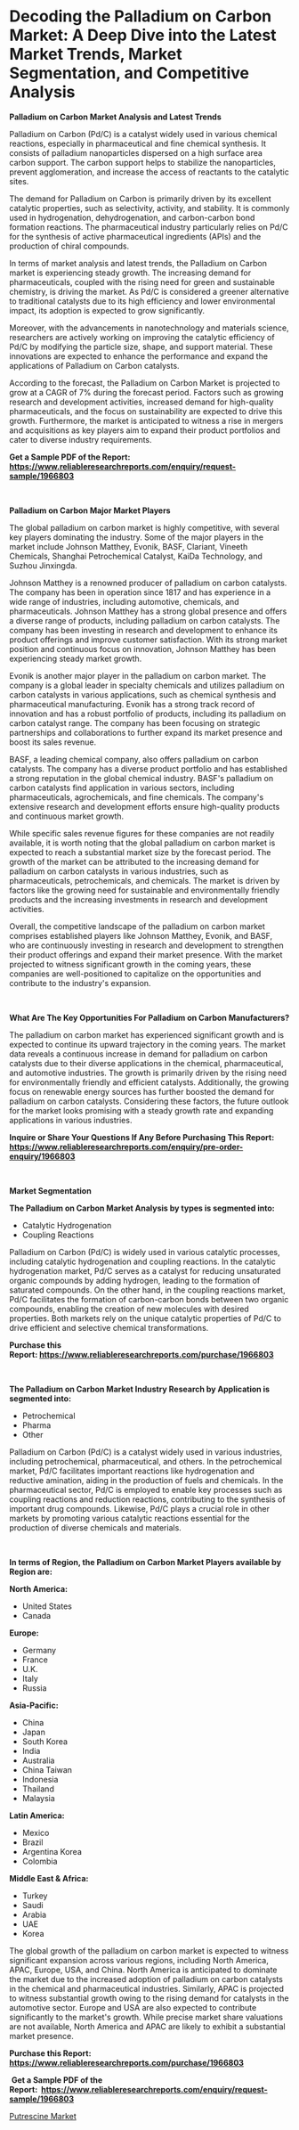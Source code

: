 <p><h1>Decoding the Palladium on Carbon Market: A Deep Dive into the Latest Market Trends, Market Segmentation, and Competitive Analysis</h1></p><p><strong>Palladium on Carbon Market Analysis and Latest Trends</strong></p>
<p><p>Palladium on Carbon (Pd/C) is a catalyst widely used in various chemical reactions, especially in pharmaceutical and fine chemical synthesis. It consists of palladium nanoparticles dispersed on a high surface area carbon support. The carbon support helps to stabilize the nanoparticles, prevent agglomeration, and increase the access of reactants to the catalytic sites.</p><p>The demand for Palladium on Carbon is primarily driven by its excellent catalytic properties, such as selectivity, activity, and stability. It is commonly used in hydrogenation, dehydrogenation, and carbon-carbon bond formation reactions. The pharmaceutical industry particularly relies on Pd/C for the synthesis of active pharmaceutical ingredients (APIs) and the production of chiral compounds.</p><p>In terms of market analysis and latest trends, the Palladium on Carbon market is experiencing steady growth. The increasing demand for pharmaceuticals, coupled with the rising need for green and sustainable chemistry, is driving the market. As Pd/C is considered a greener alternative to traditional catalysts due to its high efficiency and lower environmental impact, its adoption is expected to grow significantly.</p><p>Moreover, with the advancements in nanotechnology and materials science, researchers are actively working on improving the catalytic efficiency of Pd/C by modifying the particle size, shape, and support material. These innovations are expected to enhance the performance and expand the applications of Palladium on Carbon catalysts.</p><p>According to the forecast, the Palladium on Carbon Market is projected to grow at a CAGR of 7% during the forecast period. Factors such as growing research and development activities, increased demand for high-quality pharmaceuticals, and the focus on sustainability are expected to drive this growth. Furthermore, the market is anticipated to witness a rise in mergers and acquisitions as key players aim to expand their product portfolios and cater to diverse industry requirements.</p></p>
<p><strong>Get a Sample PDF of the Report:&nbsp; <a href="https://www.reliableresearchreports.com/enquiry/request-sample/1966803">https://www.reliableresearchreports.com/enquiry/request-sample/1966803</a></strong></p>
<p>&nbsp;</p>
<p><strong>Palladium on Carbon Major Market Players</strong></p>
<p><p>The global palladium on carbon market is highly competitive, with several key players dominating the industry. Some of the major players in the market include Johnson Matthey, Evonik, BASF, Clariant, Vineeth Chemicals, Shanghai Petrochemical Catalyst, KaiDa Technology, and Suzhou Jinxingda.</p><p>Johnson Matthey is a renowned producer of palladium on carbon catalysts. The company has been in operation since 1817 and has experience in a wide range of industries, including automotive, chemicals, and pharmaceuticals. Johnson Matthey has a strong global presence and offers a diverse range of products, including palladium on carbon catalysts. The company has been investing in research and development to enhance its product offerings and improve customer satisfaction. With its strong market position and continuous focus on innovation, Johnson Matthey has been experiencing steady market growth.</p><p>Evonik is another major player in the palladium on carbon market. The company is a global leader in specialty chemicals and utilizes palladium on carbon catalysts in various applications, such as chemical synthesis and pharmaceutical manufacturing. Evonik has a strong track record of innovation and has a robust portfolio of products, including its palladium on carbon catalyst range. The company has been focusing on strategic partnerships and collaborations to further expand its market presence and boost its sales revenue.</p><p>BASF, a leading chemical company, also offers palladium on carbon catalysts. The company has a diverse product portfolio and has established a strong reputation in the global chemical industry. BASF's palladium on carbon catalysts find application in various sectors, including pharmaceuticals, agrochemicals, and fine chemicals. The company's extensive research and development efforts ensure high-quality products and continuous market growth.</p><p>While specific sales revenue figures for these companies are not readily available, it is worth noting that the global palladium on carbon market is expected to reach a substantial market size by the forecast period. The growth of the market can be attributed to the increasing demand for palladium on carbon catalysts in various industries, such as pharmaceuticals, petrochemicals, and chemicals. The market is driven by factors like the growing need for sustainable and environmentally friendly products and the increasing investments in research and development activities.</p><p>Overall, the competitive landscape of the palladium on carbon market comprises established players like Johnson Matthey, Evonik, and BASF, who are continuously investing in research and development to strengthen their product offerings and expand their market presence. With the market projected to witness significant growth in the coming years, these companies are well-positioned to capitalize on the opportunities and contribute to the industry's expansion.</p></p>
<p>&nbsp;</p>
<p><strong>What Are The Key Opportunities For Palladium on Carbon Manufacturers?</strong></p>
<p><p>The palladium on carbon market has experienced significant growth and is expected to continue its upward trajectory in the coming years. The market data reveals a continuous increase in demand for palladium on carbon catalysts due to their diverse applications in the chemical, pharmaceutical, and automotive industries. The growth is primarily driven by the rising need for environmentally friendly and efficient catalysts. Additionally, the growing focus on renewable energy sources has further boosted the demand for palladium on carbon catalysts. Considering these factors, the future outlook for the market looks promising with a steady growth rate and expanding applications in various industries.</p></p>
<p><strong>Inquire or Share Your Questions If Any Before Purchasing This Report: <a href="https://www.reliableresearchreports.com/enquiry/pre-order-enquiry/1966803">https://www.reliableresearchreports.com/enquiry/pre-order-enquiry/1966803</a></strong></p>
<p>&nbsp;</p>
<p><strong>Market Segmentation</strong></p>
<p><strong>The Palladium on Carbon Market Analysis by types is segmented into:</strong></p>
<p><ul><li>Catalytic Hydrogenation</li><li>Coupling Reactions</li></ul></p>
<p><p>Palladium on Carbon (Pd/C) is widely used in various catalytic processes, including catalytic hydrogenation and coupling reactions. In the catalytic hydrogenation market, Pd/C serves as a catalyst for reducing unsaturated organic compounds by adding hydrogen, leading to the formation of saturated compounds. On the other hand, in the coupling reactions market, Pd/C facilitates the formation of carbon-carbon bonds between two organic compounds, enabling the creation of new molecules with desired properties. Both markets rely on the unique catalytic properties of Pd/C to drive efficient and selective chemical transformations.</p></p>
<p><strong>Purchase this Report:&nbsp;<a href="https://www.reliableresearchreports.com/purchase/1966803">https://www.reliableresearchreports.com/purchase/1966803</a></strong></p>
<p>&nbsp;</p>
<p><strong>The Palladium on Carbon Market Industry Research by Application is segmented into:</strong></p>
<p><ul><li>Petrochemical</li><li>Pharma</li><li>Other</li></ul></p>
<p><p>Palladium on Carbon (Pd/C) is a catalyst widely used in various industries, including petrochemical, pharmaceutical, and others. In the petrochemical market, Pd/C facilitates important reactions like hydrogenation and reductive amination, aiding in the production of fuels and chemicals. In the pharmaceutical sector, Pd/C is employed to enable key processes such as coupling reactions and reduction reactions, contributing to the synthesis of important drug compounds. Likewise, Pd/C plays a crucial role in other markets by promoting various catalytic reactions essential for the production of diverse chemicals and materials.</p></p>
<p>&nbsp;</p>
<p><strong>In terms of Region, the Palladium on Carbon Market Players available by Region are:</strong></p>
<p>
    <p> <strong> North America: </strong>
        <ul>
            <li>United States</li>
            <li>Canada</li>
        </ul>
        </p> 
    <p> <strong> Europe: </strong>
        <ul>
            <li>Germany</li>
            <li>France</li>
            <li>U.K.</li>
            <li>Italy</li>
            <li>Russia</li>
        </ul>
        </p> 
    <p> <strong> Asia-Pacific: </strong>
        <ul>
            <li>China</li>
            <li>Japan</li>
            <li>South Korea</li>
            <li>India</li>
            <li>Australia</li>
            <li>China Taiwan</li>
            <li>Indonesia</li>
            <li>Thailand</li>
            <li>Malaysia</li>
        </ul>
        </p> 
    <p> <strong> Latin America: </strong>
        <ul>
            <li>Mexico</li>
            <li>Brazil</li>
            <li>Argentina Korea</li>
            <li>Colombia</li>
        </ul>
        </p> 
    <p> <strong> Middle East & Africa: </strong>
        <ul>
            <li>Turkey</li>
            <li>Saudi</li>
            <li>Arabia</li>
            <li>UAE</li>
            <li>Korea</li>
        </ul>
    </p>
    </p>
<p><p>The global growth of the palladium on carbon market is expected to witness significant expansion across various regions, including North America, APAC, Europe, USA, and China. North America is anticipated to dominate the market due to the increased adoption of palladium on carbon catalysts in the chemical and pharmaceutical industries. Similarly, APAC is projected to witness substantial growth owing to the rising demand for catalysts in the automotive sector. Europe and USA are also expected to contribute significantly to the market's growth. While precise market share valuations are not available, North America and APAC are likely to exhibit a substantial market presence.</p></p>
<p><strong>Purchase this Report: <a href="https://www.reliableresearchreports.com/purchase/1966803">https://www.reliableresearchreports.com/purchase/1966803</a></strong></p>
<p>&nbsp;<strong>Get a Sample PDF of the Report:&nbsp;&nbsp;<a href="https://www.reliableresearchreports.com/enquiry/request-sample/1966803">https://www.reliableresearchreports.com/enquiry/request-sample/1966803</a></strong></p>
<p><strong></strong></p>
<p><p><a href="https://github.com/amonskiyk/Market-Research-Report-List-1/blob/main/putrescine-market.md">Putrescine Market</a></p></p>